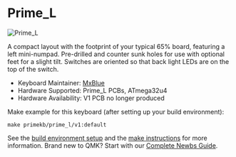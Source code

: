 # Prime_L

![Prime_L](https://i.imgur.com/jUWhjOD.jpg)

A compact layout with the footprint of your typical 65% board, featuring a left mini-numpad. Pre-drilled and counter sunk holes for use with optional feet for a slight tilt. Switches are oriented so that back light LEDs are on the top of the switch.

* Keyboard Maintainer: [MxBlue](https://github.com/MxBlu)
* Hardware Supported: Prime_L PCBs, ATmega32u4  
* Hardware Availability: V1 PCB no longer produced

Make example for this keyboard (after setting up your build environment):

    make primekb/prime_l/v1:default

See the [build environment setup](https://docs.qmk.fm/#/getting_started_build_tools) and the [make instructions](https://docs.qmk.fm/#/getting_started_make_guide) for more information. Brand new to QMK? Start with our [Complete Newbs Guide](https://docs.qmk.fm/#/newbs).
